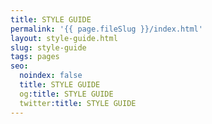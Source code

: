 ```yaml
---
title: STYLE GUIDE
permalink: '{{ page.fileSlug }}/index.html'
layout: style-guide.html
slug: style-guide
tags: pages
seo:
  noindex: false
  title: STYLE GUIDE
  og:title: STYLE GUIDE
  twitter:title: STYLE GUIDE
---
```



